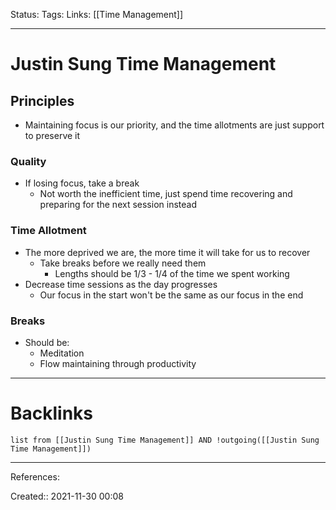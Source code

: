 Status: 
Tags: 
Links: [[Time Management]]
___
# Justin Sung Time Management
## Principles
- Maintaining focus is our priority, and the time allotments are just support to preserve it
### Quality
- If losing focus, take a break
	- Not worth the inefficient time, just spend time recovering and preparing for the next session instead
### Time Allotment
- The more deprived we are, the more time it will take for us to recover
	- Take breaks before we really need them
		- Lengths should be 1/3 - 1/4 of the time we spent working
- Decrease time sessions as the day progresses
	- Our focus in the start won't be the same as our focus in the end

### Breaks
- Should be:
	- Meditation
	- Flow maintaining through productivity

___
# Backlinks
```dataview
list from [[Justin Sung Time Management]] AND !outgoing([[Justin Sung Time Management]])
```
___
References:

Created:: 2021-11-30 00:08
